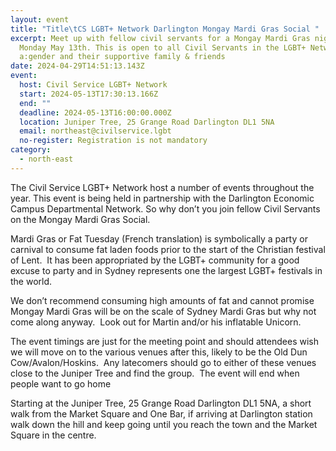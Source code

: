 ```yaml
---
layout: event
title: "Title\tCS LGBT+ Network Darlington Mongay Mardi Gras Social "
excerpt: Meet up with fellow civil servants for a Mongay Mardi Gras night on
  Monday May 13th. This is open to all Civil Servants in the LGBT+ Network,
  a:gender and their supportive family & friends
date: 2024-04-29T14:51:13.143Z
event:
  host: Civil Service LGBT+ Network
  start: 2024-05-13T17:30:13.166Z
  end: ""
  deadline: 2024-05-13T16:00:00.000Z
  location: Juniper Tree, 25 Grange Road Darlington DL1 5NA
  email: northeast@civilservice.lgbt
  no-register: Registration is not mandatory
category:
  - north-east
---
```

The Civil Service LGBT+ Network host a number of events throughout the year. This event is being held in partnership with the Darlington Economic Campus Departmental Network. So why don’t you join fellow Civil Servants on the Mongay Mardi Gras Social. 

Mardi Gras or Fat Tuesday (French translation) is symbolically a party or carnival to consume fat laden foods prior to the start of the Christian festival of Lent.  It has been appropriated by the LGBT+ community for a good excuse to party and in Sydney represents one the largest LGBT+ festivals in the world.

We don’t recommend consuming high amounts of fat and cannot promise Mongay Mardi Gras will be on the scale of Sydney Mardi Gras but why not come along anyway.  Look out for Martin and/or his inflatable Unicorn. 

The event timings are just for the meeting point and should attendees wish we will move on to the various venues after this, likely to be the Old Dun Cow/Avalon/Hoskins.  Any latecomers should go to either of these venues close to the Juniper Tree and find the group.  The event will end when people want to go home

Starting at the Juniper Tree, 25 Grange Road Darlington DL1 5NA, a short walk from the Market Square and One Bar, if arriving at Darlington station walk down the hill and keep going until you reach the town and the Market Square in the centre.